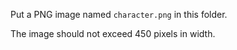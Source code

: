 Put a PNG image named `character.png` in this folder.

The image should not exceed 450 pixels in width.